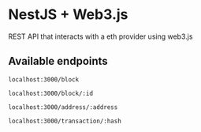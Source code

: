 # NestJS + Web3.js 

REST API that interacts with a eth provider using web3.js

## Available endpoints

`localhost:3000/block`

`localhost:3000/block/:id`

`localhost:3000/address/:address`

`localhost:3000/transaction/:hash`
